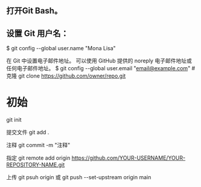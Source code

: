 ## 打开Git Bash。
## 设置 Git 用户名：
$ git config --global user.name "Mona Lisa"

在 Git 中设置电子邮件地址。 可以使用 GitHub 提供的 noreply 电子邮件地址或任何电子邮件地址。
$ git config --global user.email "email@example.com"
#克隆
git clone https://github.com/owner/repo.git
# 初始
git init 

提交文件
git add .

注释
git commit -m "注释"

指定
git remote add origin https://github.com/YOUR-USERNAME/YOUR-REPOSITORY-NAME.git

上传
git psuh origin 或 git push --set-upstream origin main
